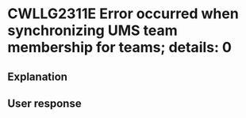 # CWLLG2311E Error occurred when synchronizing UMS team membership for teams; details: 0

## Explanation

## User response